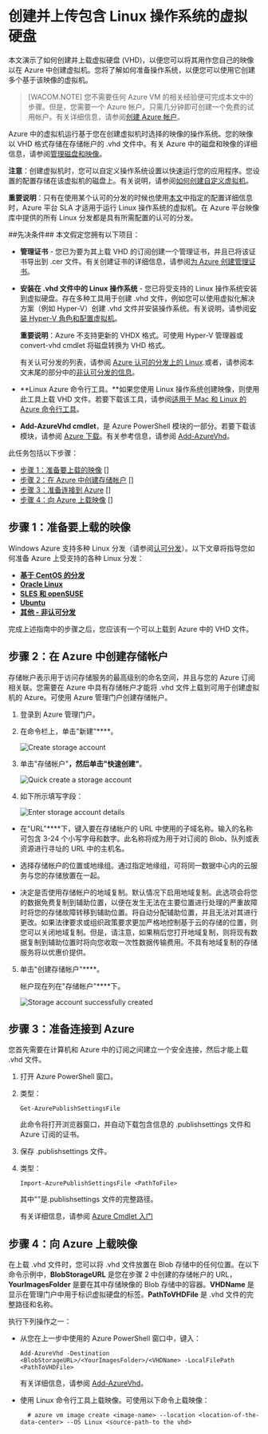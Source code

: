 <properties linkid="manage-linux-common-task-upload-vhd" urlDisplayName="Upload a VHD" pageTitle="在 Azure 中创建和上载 Linux VHD - Azure 微软云" metaKeywords="Azure VHD, uploading Linux VHD, 创建和上载 Linux VHD, 虚拟硬盘" description="了解如何创建和上载具有 Linux 操作系统的 Azure 虚拟硬盘 (VHD)。本文演示了如何创建并上载虚拟硬盘 (VHD)，以便您可以将其用作您自己的映像以在 Azure 中创建虚拟机。您将了解如何准备操作系统，以便您可以使用它创建多个基于该映像的虚拟机。" metaCanonical="" services="virtual-machines" documentationCenter="" title="Creating and Uploading a Virtual Hard Disk that Contains the Linux Operating System" authors="kathydav" solutions="" manager="jeffreyg" editor="tysonn" />
<tags ms.service="virtual-machines"
    ms.date="03/05/2015"
    wacn.date="04/11/2015"
    />





# 创建并上传包含 Linux 操作系统的虚拟硬盘 

本文演示了如何创建并上载虚拟硬盘 (VHD)，以便您可以将其用作您自己的映像以在 Azure 中创建虚拟机。您将了解如何准备操作系统，以便您可以使用它创建多个基于该映像的虚拟机。  

> [WACOM.NOTE] 您不需要任何 Azure VM 的相关经验便可完成本文中的步骤。但是，您需要一个 Azure 帐户。只需几分钟即可创建一个免费的试用帐户。有关详细信息，请参阅[创建 Azure 帐户](/develop/php/tutorials/create-a-windows-azure-account/)。 

Azure 中的虚拟机运行基于您在创建虚拟机时选择的映像的操作系统。您的映像以 VHD 格式存储在存储帐户的 .vhd 文件中。有关 Azure 中的磁盘和映像的详细信息，请参阅[管理磁盘和映像](http://msdn.microsoft.com/zh-cn/library/windowsazure/jj672979.aspx)。

**注意**：创建虚拟机时，您可以自定义操作系统设置以快速运行您的应用程序。您设置的配置存储在该虚拟机的磁盘上。有关说明，请参阅[如何创建自定义虚拟机](/zh-cn/documentation/articles/virtual-machines-create-custom/)。

**重要说明**：只有在使用某个认可的分发的时候也使用[本文](https://support.microsoft.com/zh-CN/kb/2805216)中指定的配置详细信息时，Azure 平台 SLA 才适用于运行 Linux 操作系统的虚拟机。在 Azure 平台映像库中提供的所有 Linux 分发都是具有所需配置的认可的分发。


##先决条件##
本文假定您拥有以下项目：

- **管理证书** - 您已为要为其上载 VHD 的订阅创建一个管理证书，并且已将该证书导出到 .cer 文件。有关创建证书的详细信息，请参阅[为 Azure 创建管理证书](https://msdn.microsoft.com/zh-CN/library/windowsazure/gg551722.aspx)。 

- **安装在 .vhd 文件中的 Linux 操作系统** - 您已将受支持的 Linux 操作系统安装到虚拟硬盘。存在多种工具用于创建 .vhd 文件，例如您可以使用虚拟化解决方案（例如 Hyper-V）创建 .vhd 文件并安装操作系统。有关说明，请参阅[安装 Hyper-V 角色和配置虚拟机](https://technet.microsoft.com/zh-CN/library/hh846766.aspx)。 

	**重要说明**：Azure 不支持更新的 VHDX 格式。可使用 Hyper-V 管理器或 convert-vhd cmdlet 将磁盘转换为 VHD 格式。

	有关认可分发的列表，请参阅 [Azure 认可的分发上的 Linux](../linux-endorsed-distributions).或者，请参阅本文末尾的部分中的[非认可分发的信息](../virtual-machines-linux-create-upload-vhd-generic)。

- **Linux Azure 命令行工具。**如果您使用 Linux 操作系统创建映像，则使用此工具上载 VHD 文件。若要下载该工具，请参阅[适用于 Mac 和 Linux 的 Azure 命令行工具](http://go.microsoft.com/fwlink/?LinkID=253691&clcid=0x409)。

- **Add-AzureVhd cmdlet**，是 Azure PowerShell 模块的一部分。若要下载该模块，请参阅 [Azure 下载](/develop/downloads/)。有关参考信息，请参阅 [Add-AzureVhd](http://msdn.microsoft.com/zh-cn/library/azure/dn495173.aspx)。


此任务包括以下步骤：

- [步骤 1：准备要上载的映像] []
- [步骤 2：在 Azure 中创建存储帐户] []
- [步骤 3：准备连接到 Azure] []
- [步骤 4：向 Azure 上载映像] []

## <a id="prepimage"> </a>步骤 1：准备要上载的映像 ##

Windows Azure 支持多种 Linux 分发（请参阅[认可分发](../linux-endorsed-distributions)）。以下文章将指导您如何准备 Azure 上受支持的各种 Linux 分发：

- **[基于 CentOS 的分发](../virtual-machines-linux-create-upload-vhd-centos)**
- **[Oracle Linux](../virtual-machines-linux-create-upload-vhd-oracle)**
- **[SLES 和 openSUSE](../virtual-machines-linux-create-upload-vhd-suse)**
- **[Ubuntu](../virtual-machines-linux-create-upload-vhd-ubuntu)**
- **[其他 - 非认可分发](../virtual-machines-linux-create-upload-vhd-generic)**

完成上述指南中的步骤之后，您应该有一个可以上载到 Azure 中的 VHD 文件。


## <a id="createstorage"> </a>步骤 2：在 Azure 中创建存储帐户 ##

存储帐户表示用于访问存储服务的最高级别的命名空间，并且与您的 Azure 订阅相关联。您需要在 Azure 中具有存储帐户才能将 .vhd 文件上载到可用于创建虚拟机的 Azure。可使用 Azure 管理门户创建存储帐户。

1. 登录到 Azure 管理门户。

2. 在命令栏上，单击"新建"****。

	![Create storage account](./media/virtual-machines-linux-create-upload-vhd/create.png)

3. 单击"存储帐户"****，然后单击"快速创建"****。

	![Quick create a storage account](./media/virtual-machines-linux-create-upload-vhd/storage-quick-create.png)

4. 如下所示填写字段：

	![Enter storage account details](./media/virtual-machines-linux-create-upload-vhd/storage-create-account.png)

- 在"URL"****下，键入要在存储帐户的 URL 中使用的子域名称。输入的名称可包含 3-24 个小写字母和数字。此名称将成为用于对订阅的 Blob、队列或表资源进行寻址的 URL 中的主机名。
	
- 选择存储帐户的位置或地缘组。通过指定地缘组，可将同一数据中心内的云服务与您的存储放置在一起。
 
- 决定是否使用存储帐户的地域复制。默认情况下启用地域复制。此选项会将您的数据免费复制到辅助位置，以便在发生无法在主要位置进行处理的严重故障时将您的存储故障转移到辅助位置。将自动分配辅助位置，并且无法对其进行更改。如果法律要求或组织政策要求更加严格地控制基于云的存储的位置，则您可以关闭地域复制。但是，请注意，如果稍后您打开地域复制，则将现有数据复制到辅助位置时将向您收取一次性数据传输费用。不具有地域复制的存储服务将以优惠价提供。

5. 单击"创建存储帐户"****。

	帐户现在列在"存储帐户"****下。

	![Storage account successfully created](./media/virtual-machines-linux-create-upload-vhd/Storagenewaccount.png)


## <a id="#connect"> </a>步骤 3：准备连接到 Azure ##

您首先需要在计算机和 Azure 中的订阅之间建立一个安全连接，然后才能上载 .vhd 文件。 

1. 打开 Azure PowerShell 窗口。

2. 类型： 

	`Get-AzurePublishSettingsFile`

	此命令将打开浏览器窗口，并自动下载包含信息的 .publishsettings 文件和 Azure 订阅的证书。 

3. 保存 .publishsettings 文件。 

4. 类型：

	`Import-AzurePublishSettingsFile <PathToFile>`

	其中"<PathToFile>"是.publishsettings 文件的完整路径。 

	有关详细信息，请参阅 [Azure Cmdlet 入门](http://msdn.microsoft.com/zh-cn/library/azure/jj554332.aspx) 


## <a id="upload"> </a>步骤 4：向 Azure 上载映像 ##

在上载 .vhd 文件时，您可以将 .vhd 文件放置在 Blob 存储中的任何位置。在以下命令示例中，**BlobStorageURL** 是您在步骤 2 中创建的存储帐户的 URL，**YourImagesFolder** 是要在其中存储映像的 Blob 存储中的容器。**VHDName** 是显示在管理门户中用于标识虚拟硬盘的标签。**PathToVHDFile** 是 .vhd 文件的完整路径和名称。 

执行下列操作之一：

- 从您在上一步中使用的 Azure PowerShell 窗口中，键入：

	`Add-AzureVhd -Destination <BlobStorageURL>/<YourImagesFolder>/<VHDName> -LocalFilePath <PathToVHDFile>`

	有关详细信息，请参阅 [Add-AzureVhd](http://msdn.microsoft.com/zh-cn/library/windowsazure/dn205185.aspx)。

- 使用 Linux 命令行工具上载映像。可使用以下命令上载映像：

		# azure vm image create <image-name> --location <location-of-the-data-center> --OS Linux <source-path-to the vhd>



[步骤 1：准备要上载的映像]: #prepimage
[步骤 2：在 Azure 中创建存储帐户]: #createstorage
[步骤 3：准备连接到 Azure]: #connect
[步骤 4：向 Azure 上载映像]: #upload

